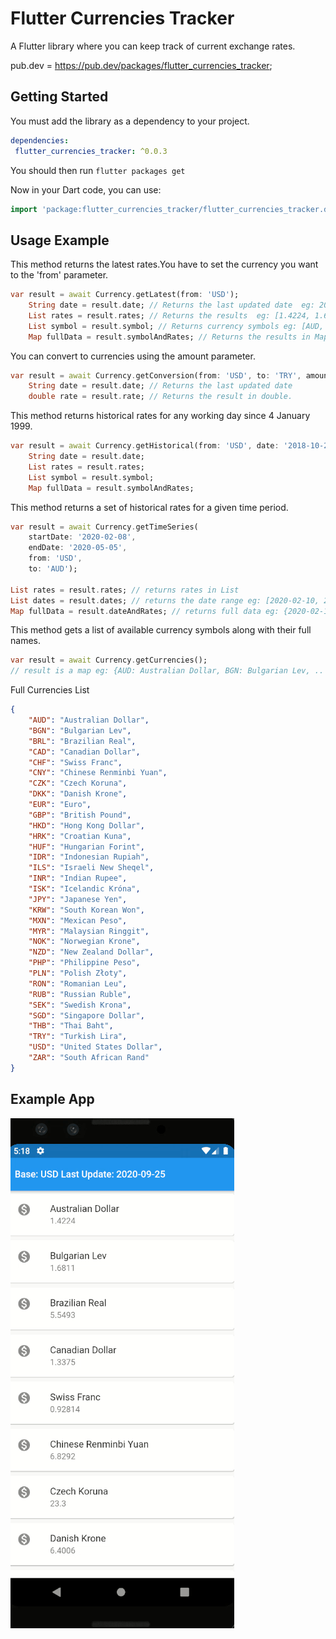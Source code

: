 # Flutter Currencies Tracker

A Flutter library where you can keep track of current exchange rates.

pub.dev = https://pub.dev/packages/flutter_currencies_tracker;

## Getting Started

You must add the library as a dependency to your project.
```yaml
dependencies:
 flutter_currencies_tracker: ^0.0.3
```

You should then run `flutter packages get`

Now in your Dart code, you can use:

```dart
import 'package:flutter_currencies_tracker/flutter_currencies_tracker.dart'
```

## Usage Example

 This method returns the latest rates.You have to set the currency you want to the 'from' parameter.
```dart
var result = await Currency.getLatest(from: 'USD');
    String date = result.date; // Returns the last updated date  eg: 2020-09-25  Type: String 
    List rates = result.rates; // Returns the results  eg: [1.4224, 1.6811, 5.5493, ... ]  Type: List
    List symbol = result.symbol; // Returns currency symbols eg: [AUD, BGN, BRL, ... ]
    Map fullData = result.symbolAndRates; // Returns the results in Map eg: {AUD: 1.4224, BGN: 1.6811, BRL: 5.5493, ... }
```
You can convert to currencies using the amount parameter.
```dart
var result = await Currency.getConversion(from: 'USD', to: 'TRY', amount: '1');
    String date = result.date; // Returns the last updated date
    double rate = result.rate; // Returns the result in double.
```
 This method returns historical rates for any working day since 4 January 1999.
```dart
var result = await Currency.getHistorical(from: 'USD', date: '2018-10-24');
    String date = result.date;
    List rates = result.rates;
    List symbol = result.symbol;
    Map fullData = result.symbolAndRates;
```
 This method returns a set of historical rates for a given time period.
```dart
var result = await Currency.getTimeSeries(
    startDate: '2020-02-08',
    endDate: '2020-05-05',
    from: 'USD',
    to: 'AUD');
    
List rates = result.rates; // returns rates in List
List dates = result.dates; // returns the date range eg: [2020-02-10, 2020-02-11, ... ] Type: List
Map fullData = result.dateAndRates; // returns full data eg: {2020-02-10: {AUD: 1.4951}, 2020-02-11: {AUD: 1.4916}, .. } Type: Map
```
This method gets a list of available currency symbols along with their full names.
```dart
var result = await Currency.getCurrencies();
// result is a map eg: {AUD: Australian Dollar, BGN: Bulgarian Lev, .. }
```
Full Currencies List
```json
{
    "AUD": "Australian Dollar",
    "BGN": "Bulgarian Lev",
    "BRL": "Brazilian Real",
    "CAD": "Canadian Dollar",
    "CHF": "Swiss Franc",
    "CNY": "Chinese Renminbi Yuan",
    "CZK": "Czech Koruna",
    "DKK": "Danish Krone",
    "EUR": "Euro",
    "GBP": "British Pound",
    "HKD": "Hong Kong Dollar",
    "HRK": "Croatian Kuna",
    "HUF": "Hungarian Forint",
    "IDR": "Indonesian Rupiah",
    "ILS": "Israeli New Sheqel",
    "INR": "Indian Rupee",
    "ISK": "Icelandic Króna",
    "JPY": "Japanese Yen",
    "KRW": "South Korean Won",
    "MXN": "Mexican Peso",
    "MYR": "Malaysian Ringgit",
    "NOK": "Norwegian Krone",
    "NZD": "New Zealand Dollar",
    "PHP": "Philippine Peso",
    "PLN": "Polish Złoty",
    "RON": "Romanian Leu",
    "RUB": "Russian Ruble",
    "SEK": "Swedish Krona",
    "SGD": "Singapore Dollar",
    "THB": "Thai Baht",
    "TRY": "Turkish Lira",
    "USD": "United States Dollar",
    "ZAR": "South African Rand"
}
```
## Example App
<img src = "https://github.com/emreesen27/Flutter_Currencies_Tracker/blob/assets/example.gif?raw=true">

